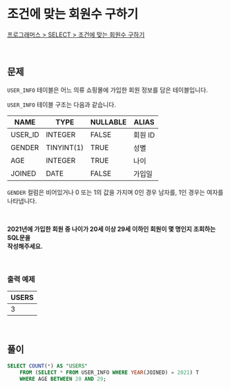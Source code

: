 # 조건에 맞는 회원수 구하기

[프로그래머스 > SELECT > 조건에 맞는 회원수 구하기](https://school.programmers.co.kr/learn/courses/30/lessons/131535)

<br/>

## 문제

`USER_INFO` 테이블은 어느 의류 쇼핑몰에 가입한 회원 정보를 담은 테이블입니다.

`USER_INFO` 테이블 구조는 다음과 같습니다.

| NAME    | TYPE       | NULLABLE | ALIAS  |
| ------- | ---------- | -------- | ------ |
| USER_ID | INTEGER    | FALSE    | 회원 ID |
| GENDER  | TINYINT(1) | TRUE     | 성별    |
| AGE     | INTEGER    | TRUE     | 나이    |
| JOINED  | DATE       | FALSE    | 가입일  |

`GENDER` 컬럼은 비어있거나 0 또는 1의 값을 가지며 0인 경우 남자를, 1인 경우는 여자를 나타냅니다.

<br/>

**2021년에 가입한 회원 중 나이가 20세 이상 29세 이하인 회원이 몇 명인지 조회하는 SQL문을  
작성해주세요.**

<br/>

### 출력 예제

| USERS |
| ----- |
| 3     |

<br/>

## 풀이

```SQL
SELECT COUNT(*) AS "USERS"
    FROM (SELECT * FROM USER_INFO WHERE YEAR(JOINED) = 2021) T
    WHERE AGE BETWEEN 20 AND 29;
```
